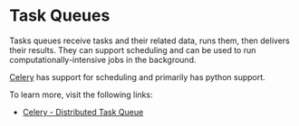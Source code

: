 # Task Queues

Tasks queues receive tasks and their related data, runs them, then delivers their results. They can support scheduling and can be used to run computationally-intensive jobs in the background.

[Celery](https://docs.celeryproject.org/en/stable/) has support for scheduling and primarily has python support.

To learn more, visit the following links:

- [Celery - Distributed Task Queue](https://docs.celeryq.dev/en/stable/)